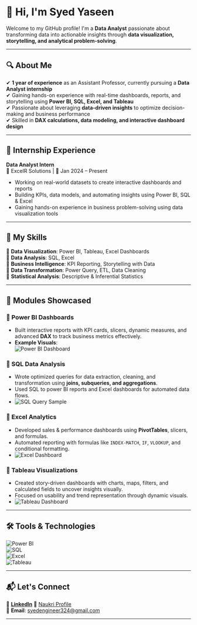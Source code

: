# 👋 Hi, I'm Syed Yaseen

Welcome to my GitHub profile! I'm a **Data Analyst** passionate about transforming data into actionable insights through **data visualization, storytelling, and analytical problem-solving**.

---

## 🔍 About Me  
✔ **1 year of experience** as an Assistant Professor, currently pursuing a **Data Analyst internship**  
✔ Gaining hands-on experience with real-time dashboards, reports, and storytelling using **Power BI, SQL, Excel, and Tableau**  
✔ Passionate about leveraging **data-driven insights** to optimize decision-making and business performance  
✔ Skilled in **DAX calculations, data modeling, and interactive dashboard design**

---

## 💼 Internship Experience  
**Data Analyst Intern**  
📍 ExcelR Solutions | 📅 Jan 2024 – Present  
- Working on real-world datasets to create interactive dashboards and reports  
- Building KPIs, data models, and automating insights using Power BI, SQL & Excel  
- Gaining hands-on experience in business problem-solving using data visualization tools

---

## 🚀 My Skills  
🔹 **Data Visualization**: Power BI, Tableau, Excel Dashboards  
🔹 **Data Analysis**: SQL, Excel  
🔹 **Business Intelligence**: KPI Reporting, Storytelling with Data  
🔹 **Data Transformation**: Power Query, ETL, Data Cleaning  
🔹 **Statistical Analysis**: Descriptive & Inferential Statistics

---

## 📂 Modules Showcased  

### 🔸 Power BI Dashboards  
- Built interactive reports with KPI cards, slicers, dynamic measures, and advanced **DAX** to track business metrics effectively.  
- **Example Visuals**:  
  ![Power BI Dashboard](https://github.com/your-username/your-repo-name/assets/powerbi-sample.png)

### 🔸 SQL Data Analysis  
- Wrote optimized queries for data extraction, cleaning, and transformation using **joins, subqueries, and aggregations**.  
- Used SQL to power BI reports and Excel dashboards for automated data flows.  
- ![SQL Query Sample](https://github.com/your-username/your-repo-name/assets/sql-sample.png)

### 🔸 Excel Analytics  
- Developed sales & performance dashboards using **PivotTables**, slicers, and formulas.  
- Automated reporting with formulas like `INDEX-MATCH`, `IF`, `VLOOKUP`, and conditional formatting.  
- ![Excel Dashboard](https://github.com/your-username/your-repo-name/assets/excel-dashboard.png)

### 🔸 Tableau Visualizations  
- Created story-driven dashboards with charts, maps, filters, and calculated fields to uncover insights visually.  
- Focused on usability and trend representation through dynamic visuals.  
- ![Tableau Dashboard](https://github.com/your-username/your-repo-name/assets/tableau-sample.png)

---

## 🛠 Tools & Technologies  
![Power BI](https://github.com/yas324/powerbi-projects)  
![SQL](https://github.com/yas324/sql-projects)  
![Excel](https://github.com/yas324/excel-projects)  
![Tableau](https://github.com/yas324/tableau-projects)

---

## 📬 Let's Connect  
🔗 [**LinkedIn**](linkedin.com/in/syed-yaseen-immediate-joiner-4a8258236) 
🔗 [Naukri Profile](https://www.naukri.com/mnjuser/profile?id=&altresid)  
📧 **Email**: syedengineer324@gmail.com

---
